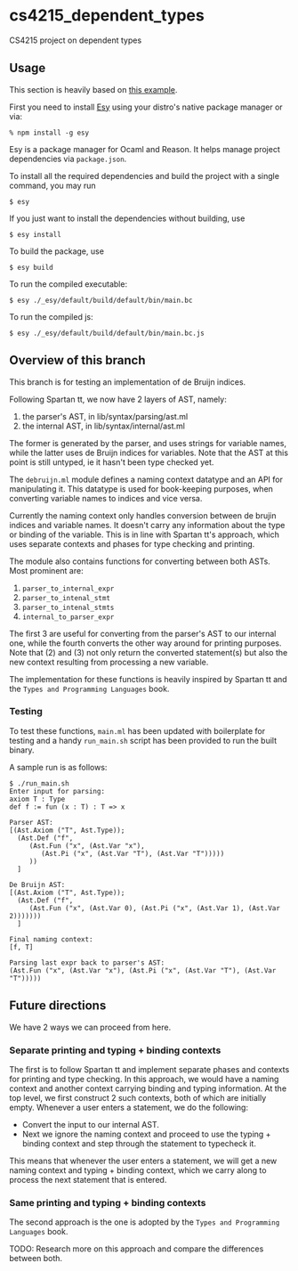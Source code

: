 # cs4215_dependent_types
CS4215 project on dependent types

## Usage
This section is heavily based on [this example](https://github.com/esy-ocaml/hello-ocaml).

First you need to install [Esy](https://esy.sh/en/) using your distro's native
package manager or via:
```console
% npm install -g esy
```

Esy is a package manager for Ocaml and Reason. It helps manage project
dependencies via `package.json`.

To install all the required dependencies and build the project with a single
command, you may run
```shell
$ esy
```

If you just want to install the dependencies without building, use
```shell
$ esy install
```

To build the package, use
```shell
$ esy build
```

To run the compiled executable:
```shell
$ esy ./_esy/default/build/default/bin/main.bc
```

To run the compiled js:
```shell
$ esy ./_esy/default/build/default/bin/main.bc.js
```

## Overview of this branch
This branch is for testing an implementation of de Bruijn indices.

Following Spartan tt, we now have 2 layers of AST, namely:
1. the parser's AST, in lib/syntax/parsing/ast.ml
2. the internal AST, in lib/syntax/internal/ast.ml

The former is generated by the parser, and uses strings for variable names,
while the latter uses de Bruijn indices for variables. Note that the AST at this
point is still untyped, ie it hasn't been type checked yet.

The `debruijn.ml` module defines a naming context datatype and an API for
manipulating it. This datatype is used for book-keeping purposes, when converting
variable names to indices and vice versa.

Currently the naming context only handles conversion between de brujin indices
and variable names. It doesn't carry any information about the type or binding
of the variable. This is in line with Spartan tt's approach, which uses separate
contexts and phases for type checking and printing.

The module also contains functions for converting between both ASTs. Most
prominent are:
1. `parser_to_internal_expr`
2. `parser_to_intenal_stmt` 
3. `parser_to_intenal_stmts` 
4. `internal_to_parser_expr`

The first 3 are useful for converting from the parser's AST to our internal one,
while the fourth converts the other way around for printing purposes.
Note that (2) and (3) not only return the converted statement(s) but also the
new context resulting from processing a new variable.

The implementation for these functions is heavily inspired by Spartan tt and
the `Types and Programming Languages` book.

### Testing
To test these functions, `main.ml` has been updated with boilerplate for testing
and a handy `run_main.sh` script has been provided to run the built binary.

A sample run is as follows:
```shell
$ ./run_main.sh
Enter input for parsing:
axiom T : Type
def f := fun (x : T) : T => x

Parser AST:
[(Ast.Axiom ("T", Ast.Type));
  (Ast.Def ("f",
     (Ast.Fun ("x", (Ast.Var "x"),
        (Ast.Pi ("x", (Ast.Var "T"), (Ast.Var "T")))))
     ))
  ]

De Bruijn AST:
[(Ast.Axiom ("T", Ast.Type));
  (Ast.Def ("f",
     (Ast.Fun ("x", (Ast.Var 0), (Ast.Pi ("x", (Ast.Var 1), (Ast.Var 2)))))))
  ]

Final naming context:
[f, T]

Parsing last expr back to parser's AST:
(Ast.Fun ("x", (Ast.Var "x"), (Ast.Pi ("x", (Ast.Var "T"), (Ast.Var "T")))))
```

## Future directions
We have 2 ways we can proceed from here.

### Separate printing and typing + binding contexts
The first is to follow Spartan tt and implement separate phases and contexts for
printing and type checking. In this approach, we would have a naming context
and another context carrying binding and typing information.
At the top level, we first construct 2 such contexts, both of which are initially
empty. Whenever a user enters a statement, we do the following:
- Convert the input to our internal AST.
- Next we ignore the naming context and proceed to use the typing + binding context
and step through the statement to typecheck it.

This means that whenever the user enters a statement, we will get a new naming
context and typing + binding context, which we carry along to process the next
statement that is entered.

### Same printing and typing + binding contexts
The second approach is the one is adopted by the `Types and Programming Languages`
book.

TODO: Research more on this approach and compare the differences between both.
